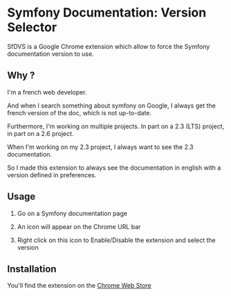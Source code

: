 # Symfony Documentation: Version Selector

SfDVS is a Google Chrome extension which allow to force the Symfony documentation version to use.

## Why ?

I'm a french web developer.

And when I search something about symfony on Google, I always get the french version of the doc, which is not up-to-date.

Furthermore, I'm working on multiple projects. In part on a 2.3 (LTS) project, in part on a 2.6 project.

When I'm working on my 2.3 project, I always want to see the 2.3 documentation.

So I made this extension to always see the documentation in english with a version defined in preferences.

## Usage

1. Go on a Symfony documentation page

2. An icon will appear on the Chrome URL bar

3. Right click on this icon to Enable/Disable the extension and select the version

## Installation

You'll find the extension on the [Chrome Web Store](https://chrome.google.com/webstore/detail/symfony-documentation-ver/eebbahpmjcfihagocioeclkjmafhdlhk)
